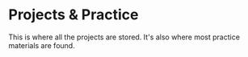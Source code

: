 # Projects & Practice

This is where all the projects are stored. It's also where most practice materials are found.
 

